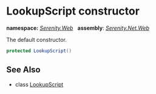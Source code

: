 # LookupScript constructor
**namespace:** *[Serenity.Web](../../README.md#serenity.web-namespace)*   **assembly**: *[Serenity.Net.Web](../../README.md)*

The default constructor.

```csharp
protected LookupScript()
```

## See Also

* class [LookupScript](../LookupScript.md)